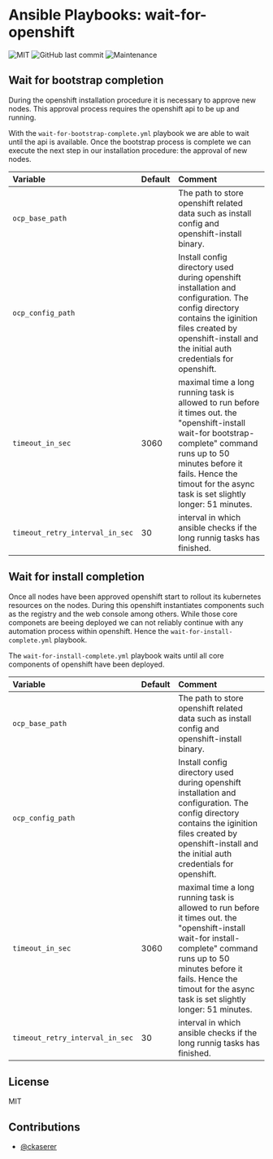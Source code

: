 # Ansible Playbooks: wait-for-openshift

![MIT](https://img.shields.io/badge/license-MIT-brightgreen.svg?style=flat-square)
![GitHub last commit](https://img.shields.io/github/last-commit/gepaplexx/playbook-wait-for-openshift?style=flat-square)
![Maintenance](https://img.shields.io/maintenance/yes/2022?style=flat-square)

## Wait for bootstrap completion

During the openshift installation procedure it is necessary to approve new nodes. This approval process requires the openshift api to be up and running. 

With the `wait-for-bootstrap-complete.yml` playbook we are able to wait until the api is available. Once the bootstrap process is complete we can execute the next step in our installation procedure: the approval of new nodes.

| Variable | Default | Comment |
| :--- | :--- | :--- |
| `ocp_base_path` | | The path to store openshift related data such as install config and openshift-install binary. |
| `ocp_config_path` |  | Install config directory used during openshift installation and configuration. The config directory contains the iginition files created by openshift-install and the initial auth credentials for openshift. |
| `timeout_in_sec` | 3060 | maximal time a long running task is allowed to run before it times out. the "openshift-install wait-for bootstrap-complete" command runs up to 50 minutes before it fails. Hence the timout for the async task is set slightly longer: 51 minutes. |
| `timeout_retry_interval_in_sec` | 30 | interval in which ansible checks if the long runnig tasks has finished. |

## Wait for install completion

Once all nodes have been approved openshift start to rollout its kubernetes resources on the nodes. During this openshift instantiates components such as the registry and the web console among others. While those core componets are beeing deployed we can not reliably continue with any automation process within openshift. Hence the `wait-for-install-complete.yml` playbook.

The `wait-for-install-complete.yml` playbook waits until all core components of openshift have been deployed.

 Variable | Default | Comment |
| :--- | :--- | :--- |
| `ocp_base_path` | | The path to store openshift related data such as install config and openshift-install binary. |
| `ocp_config_path` |  | Install config directory used during openshift installation and configuration. The config directory contains the iginition files created by openshift-install and the initial auth credentials for openshift. |
| `timeout_in_sec` | 3060 | maximal time a long running task is allowed to run before it times out. the "openshift-install wait-for install-complete" command runs up to 50 minutes before it fails. Hence the timout for the async task is set slightly longer: 51 minutes. |
| `timeout_retry_interval_in_sec` | 30 | interval in which ansible checks if the long runnig tasks has finished. |

## License

MIT

## Contributions

- [@ckaserer](https://github.com/ckaserer)
